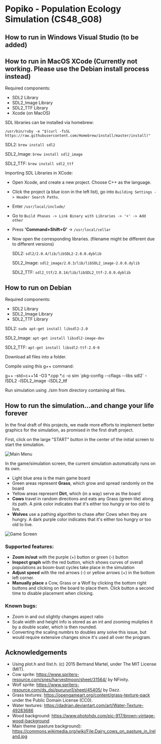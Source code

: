 # Popiko - Population Ecology Simulation (CS48_G08)

## How to run in Windows Visual Studio (to be added)

## How to run in MacOS XCode  (Currently not working.  Please use the Debian install process instead)
Required components:
- SDL2 Library
- SDL2_Image Library
- SDL2_TTF Library
- Xcode (on MacOS)


SDL libraries can be installed via homebrew:

`/usr/bin/ruby -e "$(curl -fsSL https://raw.githubusercontent.com/Homebrew/install/master/install)"`

SDL2: `brew install sdl2`

SDL2_Image: `brew install sdl2_image`

SDL2_TTF: `brew install sdl2_ttf`

Importing SDL Libraries in XCode:
- Open Xcode, and create a new project. Choose C++ as the language.
- Click the project (a blue icon in the left list), go into `Building Settings -> Header Search Paths`.
- Enter `/usr/local/include/`
- Go to `Build Phases -> Link Binary with Libraries -> '+' -> Add other`
- Press **'Command+Shift+G'** -> `/usr/local/cellar`
- Now open the corresponding libraries. (filename might be different due to different versions)

  SDL2: `sdl2/2.0.4/lib/libSDL2-2.0.0.dyblib`

  SDL2_Image: `sdl2_image/2.0.3/lib/libSDL2_image-2.0.0.dylib`

  SDL2_TTF: `sdl2_ttf/2.0.14/lib/libSDL2_ttf-2.0.0.dyblib`


## How to run on Debian
Required components:
- SDL2 Library
- SDL2_Image Library
- SDL2_TTF Library

SDL2: `sudo apt-get install libsdl2-2.0`

SDL2_Image: `apt-get install libsdl2-image-dev`

SDL2_TTF: `apt-get install libsdl2-ttf-2.0-0`

Download all files into a folder.

Compile using this g++ command:

g++ -std=c++14 -O3 \*.cpp \*.c -o sim \`pkg-config --cflags --libs sdl2\` -lSDL2 -lSDL2_image -lSDL2_ttf


Run simulation using ./sim from directory containing all files.

## How to run the simulation...and change your life forever
In the final draft of this projects, we made more efforts to implement better graphics for the simulation, as promised in the first draft project.

First, click on the large "START" button in the center of the initial screen to start the simulation.

![Main Menu](https://i.imgur.com/6RRlW91.jpg "Main Menu - Final Project")

In the game/simulation screen, the current simulation automatically runs on its own.
- Light blue area is the main game board
- Green areas represent **Grass**, which grow and spread randomly on the board
- Yellow areas represent **Dirt**, which (in a way) serve as the board
- **Cows** travel in random directions and eats any Grass (green tile) along its path. A pink color indicates that it's either too hungry or too old to live.
- **Wolves** use a pathing algorithm to chase after Cows when they are hungry. A dark purple color indicates that it's either too hungry or too old to live.

![Game Screen](https://i.imgur.com/3sC7DLO.jpg "Game Screen - Final Project")

### Supported features:
- **Zoom in/out** with the purple (+) button or green (-) button
- **Inspect graph** with the red button, which shows curves of overall populations as boom-bust cycles take place in the simulation
- **Adjust speed** with the red arrows (-) or yellow arrows (+) in the bottom left corner.
- **Manually place** a Cow, Grass or a Wolf by clicking the bottom right buttons and clicking on the board to place them. Click button a second time to disable placement when clicking.

### Known bugs:
- Zoom in and out slightly changes aspect ratio
- Scale width and height info is stored as an int and zooming muliplies it by a double scaler, which is then rounded.
- Converting the scaling numbrs to doubles amy solve this issue, but would require extensive changes since it's used all over the program.

## Acknowledgements
- Using plot.h and llist.h. (c) 2015 Bertrand Martel, under The MIT License (MIT).
- Cow sprite: https://www.spriters-resource.com/snes/harvestmoon/sheet/31564/ by NFinity.
- Wolf sprite: https://www.spriters-resource.com/ds_dsi/pururun1/sheet/45405/ by Dazz.
- Grass textures: https://opengameart.org/content/grass-texture-pack under the Public Domain License (CC0).
- Water textures: https://dadrian.deviantart.com/art/Water-Texture-49283686
- Wood background: https://www.photohdx.com/pic-917/brown-vintage-wood-background
- Main theme (pasture background): https://commons.wikimedia.org/wiki/File:Dairy_cows_on_pasture_in_Ireland.jpg
